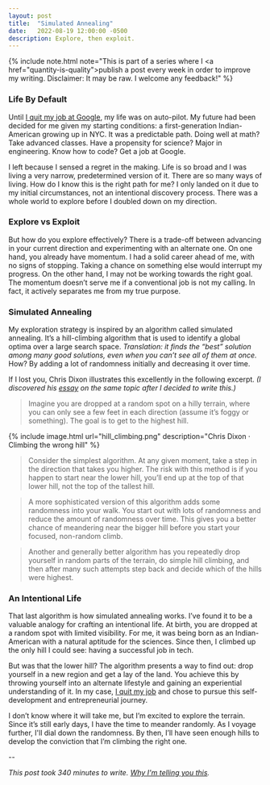 ```yaml
---
layout: post
title:  "Simulated Annealing"
date:   2022-08-19 12:00:00 -0500
description: Explore, then exploit.
---
```

{% include note.html note="This is part of a series where I <a href=\"quantity-is-quality\">publish a post every week in order to improve my writing</a>. Disclaimer: It may be raw. I welcome any feedback!" %}

### Life By Default

Until [I quit my job at Google]({{site.url}}/why-i-quit-google), my life was on auto-pilot. My future had been decided for me given my starting conditions: a first-generation Indian-American growing up in NYC. It was a predictable path. Doing well at math? Take advanced classes. Have a propensity for science? Major in engineering. Know how to code? Get a job at Google.

I left because I sensed a regret in the making. Life is so broad and I was living a very narrow, predetermined version of it. There are so many ways of living. How do I know this is the right path for me? I only landed on it due to my initial circumstances, not an intentional discovery process. There was a whole world to explore before I doubled down on my direction.
 
### Explore vs Exploit

But how do you explore effectively? There is a trade-off between advancing in your current direction and experimenting with an alternate one. On one hand, you already have momentum. I had a solid career ahead of me, with no signs of stopping. Taking a chance on something else would interrupt my progress. On the other hand, I may not be working towards the right goal. The momentum doesn’t serve me if a conventional job is not my calling. In fact, it actively separates me from my true purpose.

### Simulated Annealing

My exploration strategy is inspired by an algorithm called simulated annealing. It’s a hill-climbing algorithm that is used to identify a global optima over a large search space. *Translation: it finds the “best” solution among many good solutions, even when you can’t see all of them at once.* How? By adding a lot of randomness initially and decreasing it over time.

If I lost you, Chris Dixon illustrates this excellently in the following excerpt. *(I discovered his [essay](https://cdixon.org/2009/09/19/climbing-the-wrong-hill) on the same topic after I decided to write this.)*

> Imagine you are dropped at a random spot on a hilly terrain, where you can only see a few feet in each direction (assume it’s foggy or something). The goal is to get to the highest hill.

{% include image.html url="hill_climbing.png" description="Chris Dixon · Climbing the wrong hill" %}

> Consider the simplest algorithm. At any given moment, take a step in the direction that takes you higher. The risk with this method is if you happen to start near the lower hill, you’ll end up at the top of that lower hill, not the top of the tallest hill.

> A more sophisticated version of this algorithm adds some randomness into your walk. You start out with lots of randomness and reduce the amount of randomness over time.  This gives you a better chance of meandering near the bigger hill before you start your focused, non-random climb.

> Another and generally better algorithm has you repeatedly drop yourself in random parts of the terrain, do simple hill climbing, and then after many such attempts step back and decide which of the hills were highest.

### An Intentional Life

That last algorithm is how simulated annealing works. I’ve found it to be a valuable analogy for crafting an intentional life. At birth, you are dropped at a random spot with limited visibility. For me, it was being born as an Indian-American with a natural aptitude for the sciences. Since then, I climbed up the only hill I could see: having a successful job in tech. 

But was that the lower hill? The algorithm presents a way to find out: drop yourself in a new region and get a lay of the land. You achieve this by throwing yourself into an alternate lifestyle and gaining an experiential understanding of it. In my case, [I quit my job]({{site.url}}/why-i-quit-google) and chose to pursue this self-development and entrepreneurial journey.

I don’t know where it will take me, but I’m excited to explore the terrain. Since it’s still early days, I have the time to meander randomly. As I voyage further, I'll dial down the randomness. By then, I’ll have seen enough hills to develop the conviction that I’m climbing the right one.

--

*This post took 340 minutes to write. [Why I'm telling you this]({{site.url}}/peeling-back-the-curtain).*
